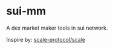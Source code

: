 # sui-mm
A dex market maker tools in sui network.

Inspire by: [scale-protocol/scale](https://github.com/scale-protocol/scale)

